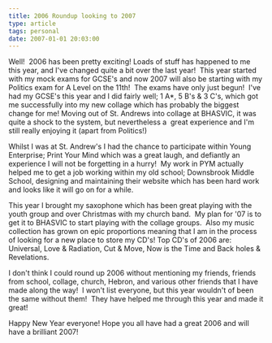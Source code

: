 ```yaml
---
title: 2006 Roundup looking to 2007
type: article
tags: personal
date: 2007-01-01 20:03:00
---
```

<p>Well!&nbsp; 2006 has been pretty exciting! Loads of stuff has happened to me this year, and I've changed quite a bit over the last year!&nbsp; This year started with my mock exams for GCSE's and now 2007 will also be starting with my Politics exam for A Level on the 11th!&nbsp; The exams have only just begun!&nbsp; I've had my GCSE's this year and I did fairly well; 1 A*, 5 B's &amp; 3 C's, which got me successfully into my new collage which has probably the biggest change for me!&nbsp;Moving out of St. Andrews into collage at BHASVIC, it was quite a shock to the system, but nevertheless a&nbsp; great experience and I'm still really enjoying it (apart from Politics!)</p> <p>Whilst I was at St. Andrew's I had the chance to participate within Young Enterprise; Print Your Mind which was a great laugh, and defiantly an experience I will not be forgetting in a hurry!&nbsp; My work in PYM actually helped me to get a job working within my old school; Downsbrook Middle School, designing and maintaining their website which has been hard work and looks like it will go on for a while.</p> <p>This year I brought my saxophone which has been great playing with the youth group and over Christmas with my church band.&nbsp; My plan for '07 is to get it to BHASVIC to start playing with the collage groups.&nbsp; Also my music collection has grown on epic proportions meaning that I am in the process of looking for a new place to store my CD's! Top CD's of 2006 are: Universal, Love &amp; Radiation, Cut &amp; Move, Now is the Time and Back holes &amp; Revelations.</p> <p>I don't think I could round up 2006 without mentioning my friends, friends from school, collage, church, Hebron, and various other friends that I have made along the way!&nbsp; I won't list everyone, but this year wouldn't of been the same without them!&nbsp; They have helped me through this year and made it great!</p> <p>Happy New Year everyone! Hope you all have had a great 2006 and will have a brilliant 2007!</p>
